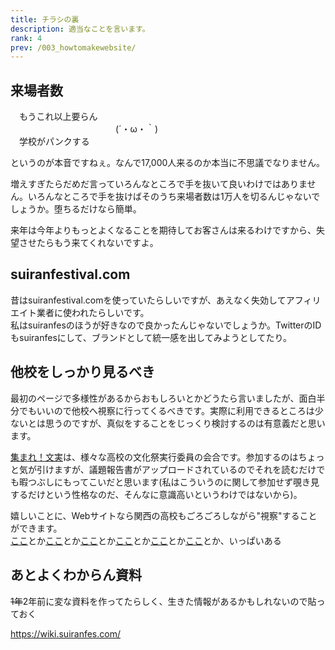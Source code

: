 ```yaml
---
title: チラシの裏
description: 適当なことを言います。
rank: 4
prev: /003_howtomakewebsite/
---
```

## 来場者数
　もうこれ以上要らん  
　　　　　　　　　　　　(´・ω・｀)  
　学校がパンクする  

というのが本音ですねぇ。なんで17,000人来るのか本当に不思議でなりません。

増えすぎたらだめだ言っていろんなところで手を抜いて良いわけではありません。いろんなところで手を抜けばそのうち来場者数は1万人を切るんじゃないでしょうか。堕ちるだけなら簡単。

来年は今年よりもっとよくなることを期待してお客さんは来るわけですから、失望させたらもう来てくれないですよ。

## suiranfestival.com
昔はsuiranfestival.comを使っていたらしいですが、あえなく失効してアフィリエイト業者に使われたらしいです。  
私はsuiranfesのほうが好きなので良かったんじゃないでしょうか。TwitterのIDもsuiranfesにして、ブランドとして統一感を出してみようとしてたり。

## 他校をしっかり見るべき
最初のページで多様性があるからおもしろいとかどうたら言いましたが、面白半分でもいいので他校へ視察に行ってくるべきです。実際に利用できるところは少ないとは思うのですが、真似をすることをじっくり検討するのは有意義だと思います。

[集まれ！文実](https://atsubun-web.jimdo.com/)は、様々な高校の文化祭実行委員の会合です。参加するのはちょっと気が引けますが、議題報告書がアップロードされているのでそれを読むだけでも暇つぶしにもってこいだと思います(私はこういうのに関して参加せず覗き見するだけという性格なのだ、そんなに意識高いというわけではないから)。

嬉しいことに、Webサイトなら関西の高校もごろごろしながら"視察"することができます。  
[ここ](http://tsukukoma.bunkasai.info/)とか[ここ](http://urakosai.net/)とか[ここ](http://www.kaijofes.com/)とか[ここ](http://fest.nada-hs.jp/)とか[ここ](https://fes71.eikogakuen.com/)とか[ここ](http://seikofesta.official.jp/2018/home/)とか、いっぱいある

## あとよくわからん資料
~~1年~~2年前に変な資料を作ってたらしく、生きた情報があるかもしれないので貼っておく

https://wiki.suiranfes.com/